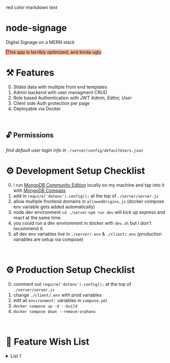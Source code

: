 <style>
  warning{
    border-left: solid red 3px;
    background-color: #ff400063;
  }
</style>

<red> red color markdown text</red>

# node-signage
Digital Signage on a MERN stack
<br/>

<warning>This app is terribly optimized, and kinda ugly</warning>
<br/>

# ⚒ Features 
0. Slides data with multiple front end templates
0. Admin backend with user managment CRUD
0. Role based Authentication with JWT *Admin, Editor, User*
0. Client side Auth protection per page
0. Deployable via Docker 
<br/>

## 🔓 Permissions
<i>find default user login info in `./server/config/defaultUsers.json`</i>
<br/>

# ⚙ Development Setup Checklist
0. i run <a href="https://www.mongodb.com/try/download/community">MongoDB Community Edition</a> locally on my machine and tap into it with <a href="https://www.mongodb.com/try/download/compass">MongoDB Compass</a> 
0. add in `require('dotenv').config();` at the top of `./server/server.js`
0. allow multiple frontend domains in `allowedOrigins.js` (docker compose env variable gets added automatically)
0. node dev environment `cd ./server` `npm run dev` will kick up express and react at the same time.
0. you could run a dev environment in docker with `dev.sh` but I don't recommend it.
0. all dev env variables live in `./server/.env` & `./client/.env` (production variables are setup via compose)
<br/>

# ⚙ Production Setup Checklist
0. comment out `require('dotenv').config();` at the top of `./server/server.js`
0. change `./client/.env` with prod variables
0. edit all `environment:` variables in `compose.yml`
0. `docker compose up -d --build`
0. `docker compose down --remove-orphans`
<br/>

# 🌠 Feature Wish List
<details>
  <summary>List 1</summary>

  ### slides
    + create new slide editor
    + edit existing slide editor 
    + multiple templates views for slide data
    +
  ### Slides view
    + edit buttons each slide on bottom right [ select, edit, delete ] 
    + hover over to see meta data and edit buttons
    + make this page view all collections
    +
  ### Slides creator / editor
    + image: pic from previously uploaded pics
    + check to see if pic is already uploaded by name and use that
    +
  ### Collection view
    + CRUD collections
    + drag and drop to reorder 
    + shuffle  slides
    + randomize slides
    + create new blank collection
    + add multi images as just slides (i.e. powerpoint pressy)
    + choose the active collection
    +
  ### admin
    + block users from editing certain collections
    + remove bootstrap stylings in 'client/index.html'
    + set max num of slides per collection
    + set max file upload limit
    +
  ### server

</details>